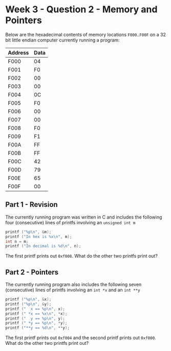 # Week 3 - Question 2 - Memory and Pointers

Below are the hexadecimal contents of memory locations `F000`..`F00F` on a 32 bit little endian computer currently running a program:

Address | Data
-|-
F000 | 04
F001 | F0
F002 | 00
F003 | 00
F004 | 0C
F005 | F0
F006 | 00
F007 | 00
F008 | F0
F009 | F1
F00A | FF
F00B | FF
F00C | 42
F00D | 79
F00E | 65
F00F | 00

## Part 1 - Revision
The currently running program was written in C and includes the following four (consecutive) lines of printfs involving an `unsigned int m`

```C
printf ("%p\n", &m);
printf ("In hex is %x\n", m);
int n = m;
printf ("In decimal is %d\n", n);
```

The first printf prints out `0xf008`. What do the other two printfs print out?

## Part 2 - Pointers

The currently running program also includes the following seven (consecutive) lines of printfs involving an `int *x` and an `int **y`

```C
printf ("%p\n", &x);
printf ("%p\n", &y);
printf ("  x == %p\n", x);
printf (" *x == %x\n", *x);
printf ("  y == %p\n", y);
printf (" *y == %p\n", *y);
printf ("**y == %d\n", **y);
```

The first printf prints out `0xf004` and the second printf prints out `0xf000`. What do the other two printfs print out?